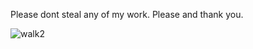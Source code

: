 Please dont steal any of my work. Please and thank you.

![walk2](https://github.com/user-attachments/assets/99c90c11-ef00-4d8f-9cb7-6166a631bd25)
